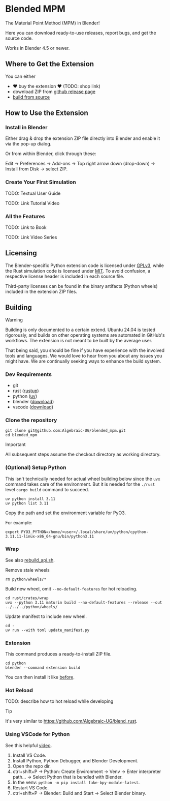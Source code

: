# Blended MPM

The Material Point Method (MPM) in Blender!

Here you can download ready-to-use releases, report bugs, and get the source code.

Works in Blender 4.5 or newer.

## Where to Get the Extension

You can either
- ❤ buy the extension ❤ (TODO: shop link)
- download ZIP from [github release page](https://github.com/Algebraic-UG/blended_mpm/releases)
- [build from source](#building)

## How to Use the Extension

### Install in Blender

Either drag & drop the extension ZIP file directly into Blender and enable it via the pop-up dialog.

Or from within Blender, click through these:

Edit -> Preferences -> Add-ons -> Top right arrow down (drop-down) -> Install from Disk -> select ZIP.

### Create Your First Simulation

TODO: Textual User Guide

TODO: Link Tutorial Video

### All the Features

TODO: Link to Book

TODO: Link Video Series

## Licensing

The Blender-specific Python extension code is licensed under [GPLv3](./LICENSE_GPLv3), while the Rust simulation code is licensed under [MIT](./LICENSE_MIT). To avoid confusion, a respective license header is included in each source file.

Third-party licenses can be found in the binary artifacts (Python wheels) included in the extension ZIP files.

## Building

> [!WARNING]
> Building is only documented to a certain extend.
> Ubuntu 24.04 is tested rigorously, and builds on other operating systems are automated in GitHub's workflows.
> The extension is not meant to be built by the average user.

That being said, you should be fine if you have experience with the involved tools and languages. We would love to hear from you about any issues you might have.
We are continually seeking ways to enhance the build system.

### Dev Requirements

- git
- rust ([rustup](https://rustup.rs/))
- python ([uv](https://github.com/astral-sh/uv))
- blender ([download](https://www.blender.org/download/))
- vscode ([download](https://code.visualstudio.com/))

### Clone the repository

```
git clone git@github.com:Algebraic-UG/blended_mpm.git
cd blended_mpm
```
> [!IMPORTANT]
> All subsequent steps assume the checkout directory as working directory.

### (Optional) Setup Python

This isn't technically needed for actual wheel building below since the `uvx` command takes care of the environment.
But it is needed for the `./rust` level `cargo build` command to succeed.
```
uv python install 3.11
uv python list 3.11
```
Copy the path and set the environment variable for PyO3.

For example:
```
export PYO3_PYTHON=/home/<user>/.local/share/uv/python/cpython-3.11.11-linux-x86_64-gnu/bin/python3.11
```

### Wrap

See also [rebuild_api.sh](./scripts/rebuild_api.sh).

Remove stale wheels
```
rm python/wheels/*
```
Build new wheel, omit `--no-default-features` for hot reloading.
```
cd rust/crates/wrap
uvx --python 3.11 maturin build --no-default-features --release --out ../../../python/wheels/
```
Update manifest to include new wheel.
```
cd -
uv run --with toml update_manifest.py
```

### Extension

This command produces a ready-to-install ZIP file.
```
cd python
blender --command extension build
```

You can then install it like [before](#install-in-blender).

### Hot Reload

TODO: describe how to hot reload while developing

> [!TIP]
> It's very similar to https://github.com/Algebraic-UG/blend_rust.

### Using VSCode for Python

See this helpful [video](https://www.youtube.com/watch?v=zP0s1i9EXeM).

1. Install VS Code.
2. Install Python, Python Debugger, and Blender Development.
3. Open the repo dir.
5. ctrl+shift+P -> Python: Create Environment -> Venv -> Enter interpreter path... -> Select Python that is bundled with Blender.
6. In the venv: `python -m pip install fake-bpy-module-latest`.
7. Restart VS Code.
8. ctrl+shift+P -> Blender: Build and Start -> Select Blender binary.
